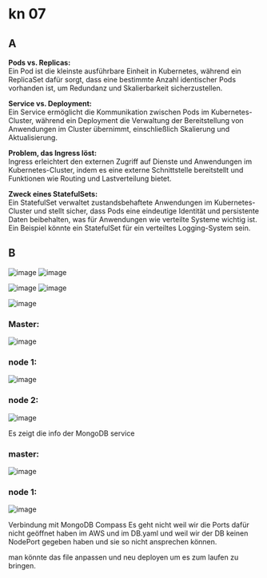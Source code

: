 # kn 07

## A

**Pods vs. Replicas:**  
Ein Pod ist die kleinste ausführbare Einheit in Kubernetes, während ein ReplicaSet dafür sorgt, dass eine bestimmte Anzahl identischer Pods vorhanden ist, um Redundanz und Skalierbarkeit sicherzustellen.

**Service vs. Deployment:**  
Ein Service ermöglicht die Kommunikation zwischen Pods im Kubernetes-Cluster, während ein Deployment die Verwaltung der Bereitstellung von Anwendungen im Cluster übernimmt, einschließlich Skalierung und Aktualisierung.

**Problem, das Ingress löst:**  
Ingress erleichtert den externen Zugriff auf Dienste und Anwendungen im Kubernetes-Cluster, indem es eine externe Schnittstelle bereitstellt und Funktionen wie Routing und Lastverteilung bietet.

**Zweck eines StatefulSets:**  
Ein StatefulSet verwaltet zustandsbehaftete Anwendungen im Kubernetes-Cluster und stellt sicher, dass Pods eine eindeutige Identität und persistente Daten beibehalten, was für Anwendungen wie verteilte Systeme wichtig ist. Ein Beispiel könnte ein StatefulSet für ein verteiltes Logging-System sein.


## B

![image](https://github.com/Noah8820/m347_2024/assets/113603845/eacb040e-18d5-4aa9-aaf9-3c326a009c39)
![image](https://github.com/Noah8820/m347_2024/assets/113603845/c0b102b0-b4fa-4d11-b288-d8a84081bee0)


![image](https://github.com/Noah8820/m347_2024/assets/113603845/8a56ab7f-7b10-40c4-afab-849556d4a7c8)
![image](https://github.com/Noah8820/m347_2024/assets/113603845/d3ad20d5-86d6-4097-be8c-7b89a898ca30)


![image](https://github.com/Noah8820/m347_2024/assets/113603845/ccf5e263-d52b-4f70-b742-fbe56772d915)

### Master:  
![image](https://github.com/Noah8820/m347_2024/assets/113603845/d15c543d-c340-43f7-941e-7162002f6bbf)

### node 1:  
![image](https://github.com/Noah8820/m347_2024/assets/113603845/c7f2b5b9-01f3-4806-bdfd-3ad6a5b3a209)

### node 2:  
![image](https://github.com/Noah8820/m347_2024/assets/113603845/2b687781-13a7-4506-9a27-7b0683a035ac)

Es zeigt die info der MongoDB service

### master:  
![image](https://github.com/Noah8820/m347_2024/assets/113603845/2d836c15-0ee9-48ee-a5bd-b41faab959b7)

### node 1:   
![image](https://github.com/Noah8820/m347_2024/assets/113603845/d2a51e64-6362-404b-af38-e51f261d0922)


Verbindung mit MongoDB Compass
Es geht nicht weil wir die Ports dafür nicht geöffnet haben im AWS und im DB.yaml und weil wir der DB keinen NodePort gegeben haben und sie so nicht ansprechen können.

man könnte das file anpassen und neu deployen um es zum laufen zu bringen.





